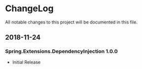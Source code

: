 # ChangeLog

All notable changes to this project will be documented in this file.

## 2018-11-24

### Spring.Extensions.DependencyInjection 1.0.0

- Initial Release